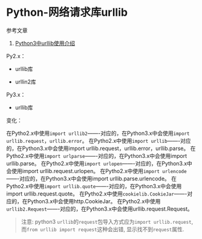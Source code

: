 # Python-网络请求库urllib

参考文章

1. [Python3中urllib使用介绍](https://blog.csdn.net/duxu24/article/details/77414298)

Py2.x：

- urllib库

- urllin2库

Py3.x：

- urllib库

变化：

在Pytho2.x中使用`import urllib2`——-对应的，在Python3.x中会使用`import urllib.request`，`urllib.error`。
在Pytho2.x中使用`import urllib`——-对应的，在Python3.x中会使用import urllib.request，urllib.error，urllib.parse。
在Pytho2.x中使用`import urlparse`——-对应的，在Python3.x中会使用import urllib.parse。
在Pytho2.x中使用`import urlopen`——-对应的，在Python3.x中会使用import urllib.request.urlopen。
在Pytho2.x中使用`import urlencode`——-对应的，在Python3.x中会使用import urllib.parse.urlencode。
在Pytho2.x中使用`import urllib.quote`——-对应的，在Python3.x中会使用import urllib.request.quote。
在Pytho2.x中使用`cookielib.CookieJar`——-对应的，在Python3.x中会使用http.CookieJar。
在Pytho2.x中使用`urllib2.Request`——-对应的，在Python3.x中会使用urllib.request.Request。

> 注意: python3 `urllib`的`request`包导入方式应为`import urllib.request`, 而`from urllib import request`这种会出错, 显示找不到`request`属性.